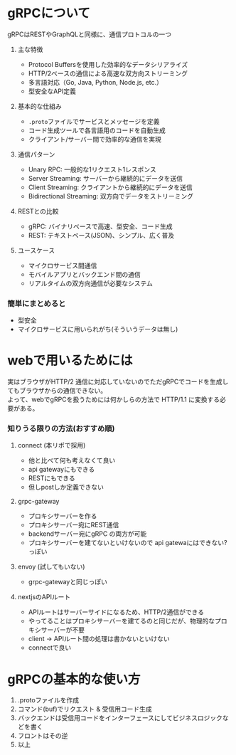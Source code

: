 # gRPCについて

gRPCはRESTやGraphQLと同様に、通信プロトコルの一つ

1. 主な特徴
   - Protocol Buffersを使用した効率的なデータシリアライズ
   - HTTP/2ベースの通信による高速な双方向ストリーミング
   - 多言語対応（Go, Java, Python, Node.js, etc.）
   - 型安全なAPI定義

2. 基本的な仕組み
   - `.proto`ファイルでサービスとメッセージを定義
   - コード生成ツールで各言語用のコードを自動生成
   - クライアント/サーバー間で効率的な通信を実現

3. 通信パターン
   - Unary RPC: 一般的な1リクエスト1レスポンス
   - Server Streaming: サーバーから継続的にデータを送信
   - Client Streaming: クライアントから継続的にデータを送信
   - Bidirectional Streaming: 双方向でデータをストリーミング

4. RESTとの比較
   - gRPC: バイナリベースで高速、型安全、コード生成
   - REST: テキストベース(JSON)、シンプル、広く普及

5. ユースケース
   - マイクロサービス間通信
   - モバイルアプリとバックエンド間の通信
   - リアルタイムの双方向通信が必要なシステム

### 簡単にまとめると
- 型安全
- マイクロサービスに用いられがち(そういうデータは無し)

# webで用いるためには
実はブラウザがHTTP/2 通信に対応していないのでただgRPCでコードを生成してもブラウザからの通信できない。<br/>
よって、webでgRPCを扱うためには何かしらの方法で HTTP/1.1 に変換する必要がある。<br/>

### 知りうる限りの方法(おすすめ順)

1. connect (本リポで採用)
    - 他と比べて何も考えなくて良い
    - api gatewayにもできる
    - RESTにもできる
    - 但しpostしか定義できない

2. grpc-gateway
    - プロキシサーバーを作る
    - プロキシサーバー宛にREST通信
    - backendサーバー宛にgRPC の両方が可能
    - プロキシサーバーを建てないといけないので api gatewaにはできない? っぽい

3. envoy (試してもいない)
    - grpc-gatewayと同じっぽい

4. nextjsのAPIルート
    - APIルートはサーバーサイドになるため、HTTP/2通信ができる
    - やってることはプロキシサーバーを建てるのと同じだが、物理的なプロキシサーバーが不要
    - client -> APIルート間の処理は書かないといけない
    - connectで良い


# gRPCの基本的な使い方
1. .protoファイルを作成
2. コマンド(buf)でリクエスト & 受信用コード生成
3. バックエンドは受信用コードをインターフェースにしてビジネスロジックなどを書く
4. フロントはその逆
5. 以上
